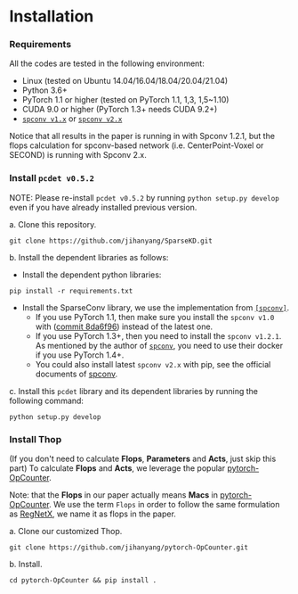 # Installation

### Requirements
All the codes are tested in the following environment:
* Linux (tested on Ubuntu 14.04/16.04/18.04/20.04/21.04)
* Python 3.6+
* PyTorch 1.1 or higher (tested on PyTorch 1.1, 1,3, 1,5~1.10)
* CUDA 9.0 or higher (PyTorch 1.3+ needs CUDA 9.2+)
* [`spconv v1.x`](https://github.com/traveller59/spconv/tree/v1.2.1) or [`spconv v2.x`](https://github.com/traveller59/spconv)

Notice that all results in the paper is running in with Spconv 1.2.1, but the flops calculation for spconv-based network 
(i.e. CenterPoint-Voxel or SECOND) is running with Spconv 2.x.

### Install `pcdet v0.5.2`
NOTE: Please re-install `pcdet v0.5.2` by running `python setup.py develop` even if you have already installed previous version.

a. Clone this repository.
```shell
git clone https://github.com/jihanyang/SparseKD.git
```

b. Install the dependent libraries as follows:

* Install the dependent python libraries:

```
pip install -r requirements.txt
```

* Install the SparseConv library, we use the implementation from [`[spconv]`](https://github.com/traveller59/spconv). 
    * If you use PyTorch 1.1, then make sure you install the `spconv v1.0` with ([commit 8da6f96](https://github.com/traveller59/spconv/tree/8da6f967fb9a054d8870c3515b1b44eca2103634)) instead of the latest one.
    * If you use PyTorch 1.3+, then you need to install the `spconv v1.2.1`. As mentioned by the author of [`spconv`](https://github.com/traveller59/spconv/tree/v1.2.1), you need to use their docker if you use PyTorch 1.4+. 
    * You could also install latest `spconv v2.x` with pip, see the official documents of [spconv](https://github.com/traveller59/spconv).
  
c. Install this `pcdet` library and its dependent libraries by running the following command:
```shell
python setup.py develop
```

### Install Thop
(If you don't need to calculate **Flops**, **Parameters** and **Acts**, just skip this part)
To calculate **Flops** and **Acts**, we leverage the popular [pytorch-OpCounter](https://github.com/Lyken17/pytorch-OpCounter).

Note: that the **Flops** in our paper actually means **Macs** in [pytorch-OpCounter](https://github.com/Lyken17/pytorch-OpCounter).
We use the term `Flops` in order to follow the same formulation as [RegNetX](https://github.com/facebookresearch/pycls), we name it as flops in 
the paper.

a. Clone our customized Thop.
```shell
git clone https://github.com/jihanyang/pytorch-OpCounter.git
```

b. Install.
```shell
cd pytorch-OpCounter && pip install .
```
